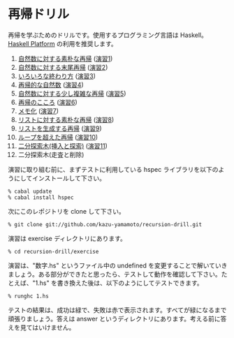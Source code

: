 # 再帰ドリル

再帰を学ぶためのドリルです。使用するプログラミング言語は Haskell。[Haskell Platform](http://www.haskell.org/platform/) の利用を推奨します。

1. [自然数に対する素朴な再帰](drill/1.md) ([演習1](exercise/1.hs))
2. [自然数に対する末尾再帰](drill/2.md) ([演習2](exercise/2.hs))
3. [いろいろな終わり方](drill/3.md) ([演習3](exercise/3.hs))
4. [再帰的な自然数](drill/4.md) ([演習4](exercise/4.hs))
5. [自然数に対する少し複雑な再帰](drill/5.md) ([演習5](exercise/5.hs))
6. [再帰のこころ](drill/6.md) ([演習6](6.hs))
7. [メモ化](drill/7.md) ([演習7](7.hs))
8. [リストに対する素朴な再帰](drill/8.md) ([演習8](exercise/8.hs))
9. [リストを生成する再帰](drill/9.md) ([演習9](exercise/9.hs))
10. [ループを超えた再帰](drill/10.md) ([演習10](exercise/10.hs))
11. [二分探索木(挿入と探索)](drill/11.md) ([演習11](exercise/11.hs))
12. 二分探索木(走査と削除)

演習に取り組む前に、まずテストに利用している hspec ライブラリを以下のようにしてインストールして下さい。

    % cabal update
    % cabal install hspec

次にこのレポジトリを clone して下さい。

    % git clone git://github.com/kazu-yamamoto/recursion-drill.git

演習は exercise ディレクトリにあります。

    % cd recursion-drill/exercise

演習は、"数字.hs" というファイル中の undefined を変更することで解いていきましょう。ある部分ができたと思ったら、テストして動作を確認して下さい。たとえば、"1.hs" を書き換えた後は、以下のようにしてテストできます。

    % runghc 1.hs

テストの結果は、成功は緑で、失敗は赤で表示されます。すべてが緑になるまで頑張りましょう。答えは answer というディレクトリにあります。考える前に答えを見てはいけません。
